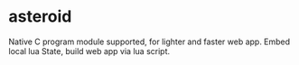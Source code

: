 # asteroid

Native C program module supported, for lighter and faster web app.
Embed local lua State, build web app via lua script. 